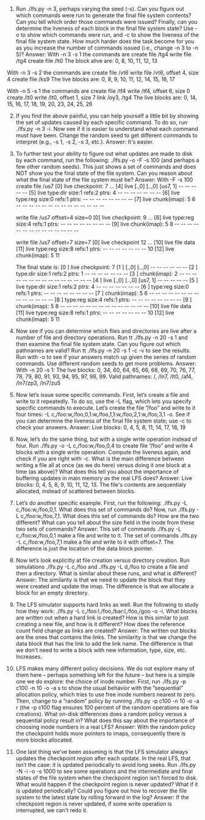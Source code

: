 1. Run ./lfs.py -n 3, perhaps varying the seed (-s). Can you figure out which commands were run to generate the final file system contents? Can you tell which order those commands were issued? Finally, can you determine the liveness of each block in the final file system state? Use -o to show which commands were run, and -c to show the liveness of the final file system state. How much harder does the task become for you as you increase the number of commands issued (i.e., change -n 3 to -n 5)?
Answer:
 With -n 3 -s 1 the commands are 
  create file /tg4
  write file /tg4
  create file /lt0
  The block alive are: 0, 8, 10, 11, 12, 13

 With -n 3 -s 2 the commands are
  create file /vt6
  write file /vt6, offset 4, size 4 
  create file /ks9
  The live blocks are: 0, 8, 9, 10, 11, 12, 14, 15, 16, 17

 With -n 5 -s 1 the commands are
  create file /tf4
  write /tf4, offset 6, size 0
  create /lt0
  write /lt0, offset 1, size 7
  link /oy3, /tg4
  The live blocks are: 0, 14, 15, 16, 17, 18, 19, 20, 23, 24, 25, 26

2. If you find the above painful, you can help yourself a little bit by showing the set of updates caused by each specific command. To do so, run ./lfs.py -n 3 -i. Now see if it is easier to understand what each command must have been. Change the random seed to get different commands to interpret (e.g., -s 1, -s 2, -s 3, etc.).
Answer: It's easier.


3. To further test your ability to figure out what updates are made to disk by each command, run the following: ./lfs.py -o -F -s 100 (and perhaps a few other random seeds). This just shows a set of commands and does NOT show you the final state of the file system. Can you reason about what the final state of the file system must be?
Answer:
  With -F -s 100
    create file /us7
      [0] live checkpoint: 7
      ...
      [4] live [.,0] [..,0] [us7, 1] -- -- -- -- --
      [5] live type:dir size:1 refs:2 ptrs: 4 -- -- -- -- -- -- -- 
      [6] live type:reg size:0 refs:1 ptrs: -- -- -- -- -- -- -- --
      [7] live chunk(imap): 5 6 -- -- -- -- -- -- -- -- -- -- -- -- -- --
    
    write file /us7 offset=4 size=0
      [0] live checkpoint: 9
      ...
      [8] live type:reg size:4 refs:1 ptrs: -- -- -- -- -- -- -- --
      [9] live chunk(imap): 5 8 -- -- -- -- -- -- -- -- -- -- -- -- -- --

    write file /us7 offset=7 size=7
      [0] live checkpoint 12
      ...
      [10] live file data
      [11] live type:reg size:8 refs:1 ptrs: -- -- -- -- -- -- -- 10
      [12] live chunk(imap): 5 11

    The final state is:
      [0 ] live checkpoint: 7
      [1 ]      [.,0] [..,0] -- -- -- -- -- -- 
      [2 ]      type:dir size:1 refs:2 ptrs: 1 -- -- -- -- -- -- -- 
      [3 ]      chunk(imap): 2 -- -- -- -- -- -- -- -- -- -- -- -- -- -- -- 
      [4 ] live [.,0] [..,0] [us7, 1] -- -- -- -- --
      [5 ] live type:dir size:1 refs:2 ptrs: 4 -- -- -- -- -- -- -- 
      [6 ]      type:reg size:0 refs:1 ptrs: -- -- -- -- -- -- -- --
      [7 ]      chunk(imap): 5 6 -- -- -- -- -- -- -- -- -- -- -- -- -- --
      [8 ]      type:reg size:4 refs:1 ptrs: -- -- -- -- -- -- -- --
      [9 ]      chunk(imap): 5 8 -- -- -- -- -- -- -- -- -- -- -- -- -- --
      [10] live file data
      [11] live type:reg size:8 refs:1 ptrs: -- -- -- -- -- -- -- 10
      [12] live chunk(imap): 5 11


4. Now see if you can determine which files and directories are live after a number of file and directory operations. Run tt ./lfs.py -n 20 -s 1 and then examine the final file system state. Can you figure out which pathnames are valid? Run tt ./lfs.py -n 20 -s 1 -c -v to see the results. Run with -o to see if your answers match up given the series of random commands. Use different random seeds to get more problems.
Answer:
  With -n 20 -s 1: 
    The live blocks: 0, 34, 60, 64, 65, 66, 68, 69, 70, 76, 77, 78, 79, 80, 91, 93, 94, 95, 97, 98, 99.
    Valid pathnames: /, /ln7, /lt0, /af4, /ln7/zp3, /ln7/zu5


5. Now let’s issue some specific commands. First, let’s create a file and write to it repeatedly. To do so, use the -L flag, which lets you specify specific commands to execute. Let’s create the file ”/foo” and write to it four times: -L c,/foo:w,/foo,0,1:w,/foo,1,1:w,/foo,2,1:w,/foo,3,1 -o. See if you can determine the liveness of the final file system state; use -c to check your answers.
Answer: Live blocks: 0, 4, 5, 8, 11, 14, 17, 18, 19


6. Now, let’s do the same thing, but with a single write operation instead of four. Run ./lfs.py -o -L c,/foo:w,/foo,0,4 to create file ”/foo” and write 4 blocks with a single write operation. Compute the liveness again, and check if you are right with -c. What is the main difference between writing a file all at once (as we do here) versus doing it one block at a time (as above)? What does this tell you about the importance of buffering updates in main memory as the real LFS does?
Answer: Live blocks: 0, 4, 5, 8, 9, 10, 11, 12, 13. The file's contents are sequentialy allocated, instead of scattered between blocks.


7. Let’s do another specific example. First, run the following: ./lfs.py -L c,/foo:w,/foo,0,1. What does this set of commands do? Now, run ./lfs.py -L c,/foo:w,/foo,7,1. What does this set of commands do? How are the two different? What can you tell about the size field in the inode from these two sets of commands? 
Answer: This set of commands ./lfs.py -L c,/foo:w,/foo,0,1 make a file and write to it.
  The set of commands ./lfs.py -L c,/foo:w,/foo,7,1 make a file and write to it with offset=7.
  The difference is just the location of the data block pointer.


8. Now let’s look explicitly at file creation versus directory creation. Run simulations ./lfs.py -L c,/foo and ./lfs.py -L d,/foo to create a file and then a directory. What is similar about these runs, and what is different?
Answer: The similarity is that we need to update the block that they were created and update the imap. The difference is that we allocate a block for an empty directory.


9. The LFS simulator supports hard links as well. Run the following to study how they work: ./lfs.py -L c,/foo:l,/foo,/bar:l,/foo,/goo -o -i. What blocks are written out when a hard link is created? How is this similar to just creating a new file, and how is it different? How does the reference count field change as links are created?
Answer: The written out blocks are the ones that contains the links. The similarity is that we change the data block that has the link to add the link name. The difference is that we don't need to write a block with new information, type, size, etc. Increases.


10. LFS makes many different policy decisions. We do not explore many of them here – perhaps something left for the future – but here is a simple one we do explore: the choice of inode number. First, run ./lfs.py -p c100 -n 10 -o -a s to show the usual behavior with the ”sequential” allocation policy, which tries to use free inode numbers nearest to zero. Then, change to a ”random” policy by running ./lfs.py -p c100 -n 10 -o -a r (the -p c100 flag ensures 100 percent of the random operations are file creations). What on-disk differences does a random policy versus a sequential policy result in? What does this say about the importance of choosing inode numbers in a real LFS?
Answer: With the random policy the checkpoint holds more pointers to imaps, consequently there is more blocks allocated.


11. One last thing we’ve been assuming is that the LFS simulator always updates the checkpoint region after each update. In the real LFS, that isn’t the case: it is updated periodically to avoid long seeks. Run ./lfs.py -N -i -o -s 1000 to see some operations and the intermediate and final states of the file system when the checkpoint region isn’t forced to disk. What would happen if the checkpoint region is never updated? What if it is updated periodically? Could you figure out how to recover the file system to the latest state by rolling forward in the log? 
Answer: If the checkpoint region is never updated, if some write operation is interrupted, we can't redo it.